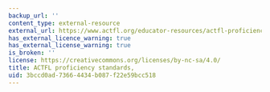 ```yaml
---
backup_url: ''
content_type: external-resource
external_url: https://www.actfl.org/educator-resources/actfl-proficiency-guidelines
has_external_licence_warning: true
has_external_license_warning: true
is_broken: ''
license: https://creativecommons.org/licenses/by-nc-sa/4.0/
title: ACTFL proficiency standards,
uid: 3bccd0ad-7366-4434-b087-f22e59bcc518
---
```

